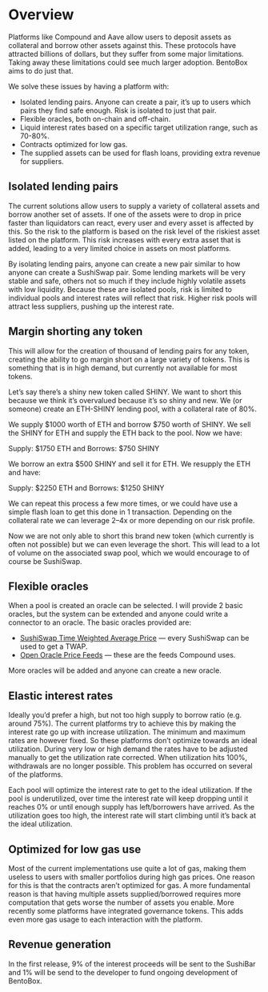 # Overview

Platforms like Compound and Aave allow users to deposit assets as collateral and borrow other assets against this. These protocols have attracted billions of dollars, but they suffer from some major limitations. Taking away these limitations could see much larger adoption. BentoBox aims to do just that.

We solve these issues by having a platform with:

* Isolated lending pairs. Anyone can create a pair, it’s up to users which pairs they find safe enough. Risk is isolated to just that pair.
* Flexible oracles, both on-chain and off-chain.
* Liquid interest rates based on a specific target utilization range, such as 70-80%.
* Contracts optimized for low gas.
* The supplied assets can be used for flash loans, providing extra revenue for suppliers.

## Isolated lending pairs <a id="6970"></a>

The current solutions allow users to supply a variety of collateral assets and borrow another set of assets. If one of the assets were to drop in price faster than liquidators can react, every user and every asset is affected by this. So the risk to the platform is based on the risk level of the riskiest asset listed on the platform. This risk increases with every extra asset that is added, leading to a very limited choice in assets on most platforms.

By isolating lending pairs, anyone can create a new pair similar to how anyone can create a SushiSwap pair. Some lending markets will be very stable and safe, others not so much if they include highly volatile assets with low liquidity. Because these are isolated pools, risk is limited to individual pools and interest rates will reflect that risk. Higher risk pools will attract less suppliers, pushing up the interest rate.

## Margin shorting any token <a id="56e0"></a>

This will allow for the creation of thousand of lending pairs for any token, creating the ability to go margin short on a large variety of tokens. This is something that is in high demand, but currently not available for most tokens.

Let’s say there’s a shiny new token called SHINY. We want to short this because we think it’s overvalued because it’s so shiny and new. We \(or someone\) create an ETH-SHINY lending pool, with a collateral rate of 80%.

We supply $1000 worth of ETH and borrow $750 worth of SHINY. We sell the SHINY for ETH and supply the ETH back to the pool. Now we have:

Supply: $1750 ETH and Borrows: $750 SHINY

We borrow an extra $500 SHINY and sell it for ETH. We resupply the ETH and have:

Supply: $2250 ETH and Borrows: $1250 SHINY

We can repeat this process a few more times, or we could have use a simple flash loan to get this done in 1 transaction. Depending on the collateral rate we can leverage 2–4x or more depending on our risk profile.

Now we are not only able to short this brand new token \(which currently is often not possible\) but we can even leverage the short. This will lead to a lot of volume on the associated swap pool, which we would encourage to of course be SushiSwap.

## Flexible oracles <a id="db31"></a>

When a pool is created an oracle can be selected. I will provide 2 basic oracles, but the system can be extended and anyone could write a connector to an oracle. The basic oracles provided are:

* [SushiSwap Time Weighted Average Price](https://uniswap.org/docs/v2/core-concepts/oracles/) — every SushiSwap can be used to get a TWAP.
* [Open Oracle Price Feeds](https://compound.finance/docs/prices#price) — these are the feeds Compound uses.

More oracles will be added and anyone can create a new oracle.

## Elastic interest rates <a id="682c"></a>

Ideally you’d prefer a high, but not too high supply to borrow ratio \(e.g. around 75%\). The current platforms try to achieve this by making the interest rate go up with increase utilization. The minimum and maximum rates are however fixed. So these platforms don’t optimize towards an ideal utilization. During very low or high demand the rates have to be adjusted manually to get the utilization rate corrected. When utilization hits 100%, withdrawals are no longer possible. This problem has occurred on several of the platforms.

Each pool will optimize the interest rate to get to the ideal utilization. If the pool is underutilized, over time the interest rate will keep dropping until it reaches 0% or until enough supply has left/borrowers have arrived. As the utilization goes too high, the interest rate will start climbing until it’s back at the ideal utilization.

## Optimized for low gas use <a id="3da1"></a>

Most of the current implementations use quite a lot of gas, making them useless to users with smaller portfolios during high gas prices. One reason for this is that the contracts aren’t optimized for gas. A more fundamental reason is that having multiple assets supplied/borrowed requires more computation that gets worse the number of assets you enable. More recently some platforms have integrated governance tokens. This adds even more gas usage to each interaction with the platform.

## Revenue generation <a id="d2af"></a>

In the first release, 9% of the interest proceeds will be sent to the SushiBar and 1% will be send to the developer to fund ongoing development of BentoBox.

